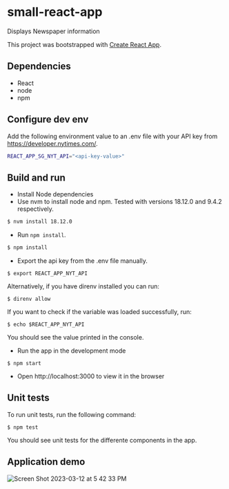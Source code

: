 # small-react-app
Displays Newspaper information

This project was bootstrapped with [Create React App](https://github.com/facebook/create-react-app).

## Dependencies
* React
* node
* npm


## Configure dev env ##

Add the following environment value to an .env file with your API key from https://developer.nytimes.com/.

```bash
REACT_APP_SG_NYT_API="<api-key-value>"
```

## Build and run ##

- Install Node dependencies
- Use nvm to install node and npm. Tested with versions 18.12.0 and 9.4.2 respectively.
```bash
$ nvm install 18.12.0
```
- Run `npm install`.
```bash
$ npm install
```
- Export the api key from the .env file manually.
```
$ export REACT_APP_NYT_API
```
Alternatively, if you have direnv installed you can run:
```
$ direnv allow
```
If you want to check if the variable was loaded successfully, run:

```
$ echo $REACT_APP_NYT_API
```
You should see the value printed in the console.

- Run the app in the development mode
```
$ npm start
```
- Open http://localhost:3000 to view it in the browser

## Unit tests ##

To run unit tests, run the following command:
```
$ npm test
```
You should see unit tests for the differente components in the app.


## Application demo ##
![Screen Shot 2023-03-12 at 5 42 33 PM](https://user-images.githubusercontent.com/8335006/224581330-1686f8cf-18d2-4c6f-b5e5-b103d5dcaa32.png)

